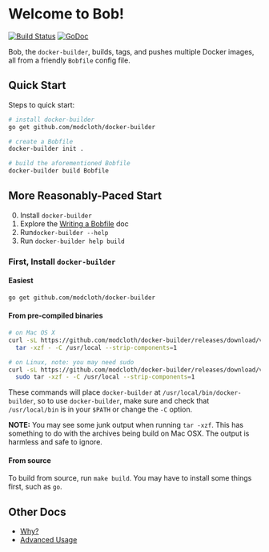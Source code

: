 # Welcome to Bob!

[![Build Status](https://travis-ci.org/modcloth/docker-builder.svg?branch=master)](https://travis-ci.org/modcloth/docker-builder)
[![GoDoc](https://godoc.org/github.com/modcloth/docker-builder?status.png)](https://godoc.org/github.com/modcloth/docker-builder)

Bob, the `docker-builder`, builds, tags, and pushes multiple Docker images, all
from a friendly `Bobfile` config file.

## Quick Start

Steps to quick start:

```bash
# install docker-builder
go get github.com/modcloth/docker-builder

# create a Bobfile
docker-builder init .

# build the aforementioned Bobfile
docker-builder build Bobfile
```

## More Reasonably-Paced Start
0. Install `docker-builder`
0. Explore the [Writing a Bobfile](docs/writing-a-bobfile.md) doc
0. Run`docker-builder --help`
0. Run `docker-builder help build`

### First, Install `docker-builder`

#### Easiest

```bash
go get github.com/modcloth/docker-builder
```

#### From pre-compiled binaries

```bash
# on Mac OS X
curl -sL https://github.com/modcloth/docker-builder/releases/download/v0.3.3/docker-builder-v0.3.3-darwin-amd64.tar.gz | \
  tar -xzf - -C /usr/local --strip-components=1

# on Linux, note: you may need sudo
curl -sL https://github.com/modcloth/docker-builder/releases/download/v0.3.3/docker-builder-v0.3.3-linux-amd64.tar.gz | \
  sudo tar -xzf - -C /usr/local --strip-components=1
```

These commands will place `docker-builder` at
`/usr/local/bin/docker-builder`, so to use `docker-builder`, make sure
and check that `/usr/local/bin` is in your `$PATH` or change the `-C`
option.

**NOTE:** You may see some junk output when running `tar -xzf`.  This
has something to do with the archives being build on Mac OSX.  The
output is harmless and safe to ignore.

#### From source

To build from source, run `make build`.  You may have to install some
things first, such as `go`.

## Other Docs

* [Why?](docs/why.md)
* [Advanced Usage](docs/advanced-usage.md)
